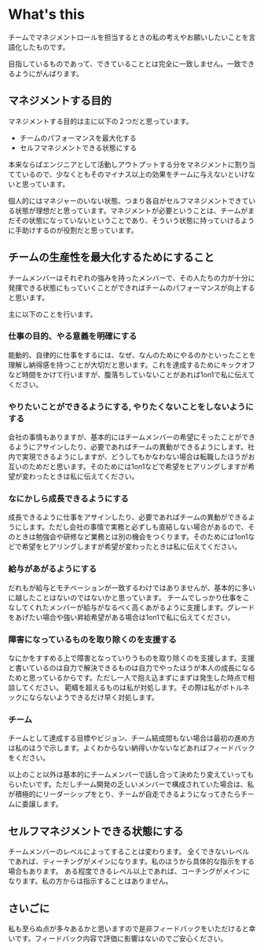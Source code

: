 # What's this

チームでマネジメントロールを担当するときの私の考えやお願いしたいことを言語化したものです。

目指しているものであって、できていることとは完全に一致しません。一致できるようにがんばります。

## マネジメントする目的

マネジメントする目的は主に以下の２つだと思っています。

- チームのパフォーマンスを最大化する
- セルフマネジメントできる状態にする

本来ならばエンジニアとして活動しアウトプットする分をマネジメントに割り当てているので、少なくともそのマイナス以上の効果をチームに与えないといけないと思っています。

個人的にはマネジャーのいない状態、つまり各自がセルフマネジメントできている状態が理想だと思っています。マネジメントが必要ということは、チームがまだその状態になっていないということであり、そういう状態に持っていけるように手助けするのが役割だと思っています。

## チームの生産性を最大化するためにすること

チームメンバーはそれぞれの強みを持ったメンバーで、その人たちの力が十分に発揮できる状態にもっていくことができればチームのパフォーマンスが向上すると思います。

主に以下のことを行います。

### 仕事の目的、やる意義を明確にする

能動的、自律的に仕事をするには、なぜ、なんのためにやるのかといったことを理解し納得感を持つことが大切だと思います。これを達成するためにキックオフなど時間をかけて行いますが、腹落ちしていないことがあれば1on1で私に伝えてください。

### やりたいことができるようにする, やりたくないことをしないようにする

会社の事情もありますが、基本的にはチームメンバーの希望にそったことができるようにアサインしたり、必要であればチームの異動ができるようにします。社内で実現できるようにしますが、どうしてもかなわない場合は転職したほうがお互いのためだと思います。そのためには1on1などで希望をヒアリングしますが希望が変わったときは私に伝えてください。

### なにかしら成長できるようにする

成長できるように仕事をアサインしたり、必要であればチームの異動ができるようにします。ただし会社の事情で実務と必ずしも直結しない場合があるので、そのときは勉強会や研修など業務とは別の機会をつくります。そのためには1on1などで希望をヒアリングしますが希望が変わったときは私に伝えてください。

### 給与があがるようにする

だれもが給与とモチベーションが一致するわけではありませんが、基本的に多いに越したことはないのではないかと思っています。
チームでしっかり仕事をこなしてくれたメンバーが給与がなるべく高くあがるように支援します。グレードをあげたい場合や強い昇給希望がある場合は1on1で私に伝えてください。

### 障害になっているものを取り除くのを支援する

なにかをすすめる上で障害となっていりうものを取り除くのを支援します。支援と書いているのは自力で解決できるものは自力でやったほうが本人の成長になるためと思っているからです。ただし一人で抱え込まずにまずは発生した時点で相談してください。
範疇を超えるものは私が対処します。その際は私がボトルネックにならないようできるだけ早く対処します。

### チーム

チームとして達成する目標やビジョン、チーム結成間もない場合は最初の進め方は私のほうで示します。よくわからない納得いかないなどあればフィードバックをください。

以上のこと以外は基本的にチームメンバーで話し合って決めたり変えていってもらいたいです。ただしチーム開発の乏しいメンバーで構成されていた場合は、私が積極的にリーダーシップをとり、チームが自走できるようになってきたらチームに委譲します。

## セルフマネジメントできる状態にする

チームメンバーのレベルによってすることは変わります。
全くできないレベルであれば、ティーチングがメインになります。私のほうから具体的な指示をする場合もあります。
ある程度できるレベル以上であれば、コーチングがメインになります。私の方からは指示することはありません。

## さいごに

私も至らぬ点が多々あるかと思いますので是非フィードバックをいただけると幸いです。フィードバック内容で評価に影響はないのでご安心ください。
